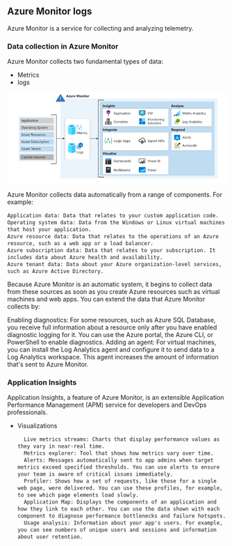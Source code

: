 ## Azure Monitor logs

Azure Monitor is a service for collecting and analyzing telemetry. 

### Data collection in Azure Monitor
Azure Monitor collects two fundamental types of data:
 - Metrics 
 - logs 


 ![Azure monitor](./azure-monitor.png)


Azure Monitor collects data automatically from a range of components. For example:

    Application data: Data that relates to your custom application code.
    Operating system data: Data from the Windows or Linux virtual machines that host your application.
    Azure resource data: Data that relates to the operations of an Azure resource, such as a web app or a load balancer.
    Azure subscription data: Data that relates to your subscription. It includes data about Azure health and availability.
    Azure tenant data: Data about your Azure organization-level services, such as Azure Active Directory.

Because Azure Monitor is an automatic system, it begins to collect data from these sources as soon as you create Azure resources such as virtual machines and web apps. You can extend the data that Azure Monitor collects by:

Enabling diagnostics: For some resources, such as Azure SQL Database, you receive full information about a resource only after you have enabled diagnostic logging for it. You can use the Azure portal, the Azure CLI, or PowerShell to enable diagnostics.
Adding an agent: For virtual machines, you can install the Log Analytics agent and configure it to send data to a Log Analytics workspace. This agent increases the amount of information that's sent to Azure Monitor.

### Application Insights


Application Insights, a feature of Azure Monitor, is an extensible Application Performance Management (APM) service for developers and DevOps professionals.


- Visualizations
        
        Live metrics streams: Charts that display performance values as they vary in near-real time.
        Metrics explorer: Tool that shows how metrics vary over time.
        Alerts: Messages automatically sent to app admins when target metrics exceed specified thresholds. You can use alerts to ensure your team is aware of critical issues immediately.
        Profiler: Shows how a set of requests, like those for a single web page, were delivered. You can use these profiles, for example, to see which page elements load slowly.
        Application Map: Displays the components of an application and how they link to each other. You can use the data shown with each component to diagnose performance bottlenecks and failure hotspots.
        Usage analysis: Information about your app's users. For example, you can see numbers of unique users and sessions and information about user retention.